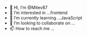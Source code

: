 - 👋 Hi, I’m @Mitev87
- 👀 I’m interested in ...frontend
- 🌱 I’m currently learning ...JavaScript 
- 💞️ I’m looking to collaborate on ...
- 📫 How to reach me ...

<!---
Mitev87/Mitev87 is a ✨ special ✨ repository because its `README.md` (this file) appears on your GitHub profile.
You can click the Preview link to take a look at your changes.
--->
